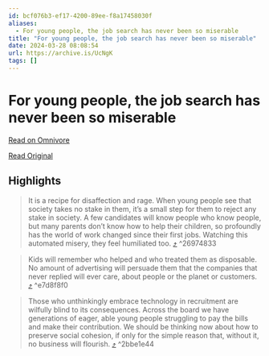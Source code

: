 ```yaml
---
id: bcf076b3-ef17-4200-89ee-f8a17458030f
aliases:
  - For young people, the job search has never been so miserable
title: "For young people, the job search has never been so miserable"
date: 2024-03-28 08:08:54
url: https://archive.is/UcNgK
tags: []
---
```


# For young people, the job search has never been so miserable

[Read on Omnivore](https://omnivore.app/me/for-young-people-the-job-search-has-never-been-so-miserable-18e841ad1ea)

[Read Original](https://archive.is/UcNgK)

## Highlights

> It is a recipe for disaffection and rage. When young people see that society takes no stake in them, it’s a small step for them to reject any stake in society. A few candidates will know people who know people, but many parents don’t know how to help their children, so profoundly has the world of work changed since their first jobs. Watching this automated misery, they feel humiliated too. [⤴️](https://omnivore.app/me/for-young-people-the-job-search-has-never-been-so-miserable-18e841ad1ea#26974833-3e09-434e-a067-dc250c70e374)  ^26974833

> Kids will remember who helped and who treated them as disposable. No amount of advertising will persuade them that the companies that never replied will ever care, about people or the planet or customers. [⤴️](https://omnivore.app/me/for-young-people-the-job-search-has-never-been-so-miserable-18e841ad1ea#e7d8f8f0-d933-49dc-a2d8-802a999cd2ea)  ^e7d8f8f0

> Those who unthinkingly embrace technology in recruitment are wilfully blind to its consequences. Across the board we have generations of eager, able young people struggling to pay the bills and make their contribution. We should be thinking now about how to preserve social cohesion, if only for the simple reason that, without it, no business will flourish. [⤴️](https://omnivore.app/me/for-young-people-the-job-search-has-never-been-so-miserable-18e841ad1ea#2bbe1e44-e1b2-451f-9c8a-5d3134324a35)  ^2bbe1e44

